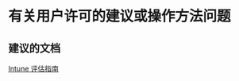 <properties
    pageTitle="Advisory or How-To Questions about user licensing"
    description="有关用户许可的建议或操作方法问题"
    service="microsoft.intune"
    resource="intune"
    authors="mackie1604"
    displayOrder=""
    selfHelpType="generic"
    supportTopicIds="32435258"
    resourceTags=""
    productPesIds="15584"
    cloudEnvironments="public"
/>


# <a name="advisory-or-how-to-questions-about-user-licensing"></a>有关用户许可的建议或操作方法问题

## <a name="recommended-documents"></a>**建议的文档**

[Intune 评估指南](https://docs.microsoft.com/intune/understand-explore/get-started-with-a-30-day-trial-of-microsoft-intune)<br>






